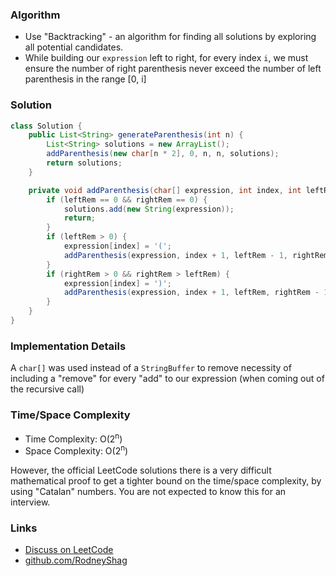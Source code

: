 ### Algorithm

- Use "Backtracking" - an algorithm for finding all solutions by exploring all potential candidates.
- While building our `expression` left to right, for every index `i`, we must ensure the number of right parenthesis never exceed the number of left parenthesis in the range [0, i]

### Solution

```java
class Solution {
    public List<String> generateParenthesis(int n) {
        List<String> solutions = new ArrayList();
        addParenthesis(new char[n * 2], 0, n, n, solutions);
        return solutions;
    }

    private void addParenthesis(char[] expression, int index, int leftRem, int rightRem, List<String> solutions) {
        if (leftRem == 0 && rightRem == 0) {
            solutions.add(new String(expression));
            return;
        }
        if (leftRem > 0) {
            expression[index] = '(';
            addParenthesis(expression, index + 1, leftRem - 1, rightRem, solutions);
        }
        if (rightRem > 0 && rightRem > leftRem) {
            expression[index] = ')';
            addParenthesis(expression, index + 1, leftRem, rightRem - 1, solutions);
        }
    }
}
```

### Implementation Details

A `char[]` was used instead of a `StringBuffer` to remove necessity of including a "remove" for every "add" to our expression (when coming out of the recursive call)

### Time/Space Complexity

-  Time Complexity: O(2<sup>n</sup>)
- Space Complexity: O(2<sup>n</sup>)

However, the official LeetCode solutions there is a very difficult mathematical proof to get a tighter bound on the time/space complexity, by using "Catalan" numbers. You are not expected to know this for an interview.

### Links

- [Discuss on LeetCode](https://leetcode.com/problems/generate-parentheses/discuss/324390)
- [github.com/RodneyShag](https://github.com/RodneyShag)
